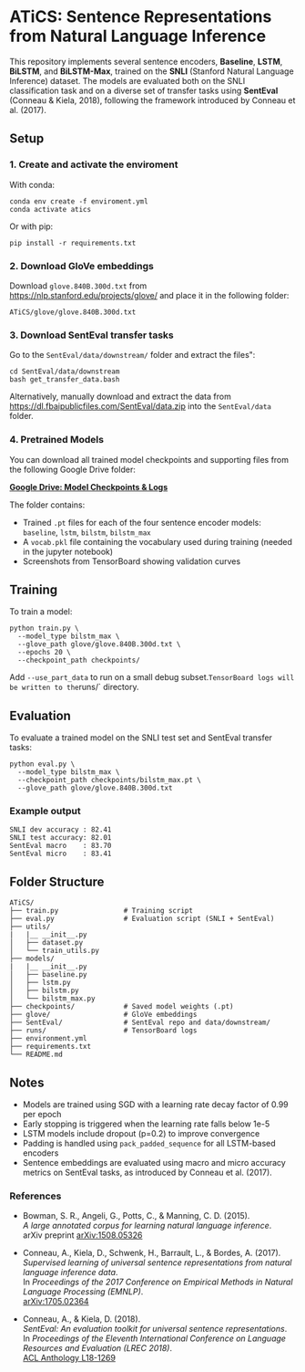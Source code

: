 # ATiCS: Sentence Representations from Natural Language Inference

This repository implements several sentence encoders, **Baseline**, **LSTM**, **BiLSTM**, and **BiLSTM-Max**, trained on the **SNLI** (Stanford Natural Language Inference) dataset. The models are evaluated both on the SNLI classification task and on a diverse set of transfer tasks using **SentEval** (Conneau & Kiela, 2018), following the framework introduced by Conneau et al. (2017).


## Setup
### 1. Create and activate the enviroment

With conda:
```
conda env create -f enviroment.yml
conda activate atics
```
Or with pip:
```
pip install -r requirements.txt
```
### 2. Download GloVe embeddings
Download `glove.840B.300d.txt` from https://nlp.stanford.edu/projects/glove/ and place it in the following folder:
```
ATiCS/glove/glove.840B.300d.txt
```
### 3. Download SentEval transfer tasks
Go to the `SentEval/data/downstream/` folder and extract the files":
```
cd SentEval/data/downstream
bash get_transfer_data.bash
```
Alternatively, manually download and extract the data from https://dl.fbaipublicfiles.com/SentEval/data.zip into the `SentEval/data` folder.

### 4. Pretrained Models

You can download all trained model checkpoints and supporting files from the following Google Drive folder:

**[Google Drive: Model Checkpoints & Logs](https://drive.google.com/drive/folders/10hVweNZeJXwwwbJbBT6hsfhO1jGOAfXc?usp=sharing)**

The folder contains:
- Trained `.pt` files for each of the four sentence encoder models: `baseline`, `lstm`, `bilstm`, `bilstm_max`
- A `vocab.pkl` file containing the vocabulary used during training (needed in the jupyter notebook)
- Screenshots from TensorBoard showing validation curves

## Training
To train a model:
```
python train.py \
  --model_type bilstm_max \
  --glove_path glove/glove.840B.300d.txt \
  --epochs 20 \
  --checkpoint_path checkpoints/
```
Add `--use_part_data` to run on a small debug subset.`
TensorBoard logs will be written to the `runs/` directory.

## Evaluation
To evaluate a trained model on the SNLI test set and SentEval transfer tasks:
```
python eval.py \
  --model_type bilstm_max \
  --checkpoint_path checkpoints/bilstm_max.pt \
  --glove_path glove/glove.840B.300d.txt
```
### Example output
```
SNLI dev accuracy : 82.41
SNLI test accuracy: 82.01
SentEval macro    : 83.70
SentEval micro    : 83.41
```

## Folder Structure
```
ATiCS/
├── train.py                # Training script
├── eval.py                 # Evaluation script (SNLI + SentEval)
├── utils/
|   |__ __init__.py
│   ├── dataset.py
│   └── train_utils.py
├── models/
|   |__ __init__.py
│   ├── baseline.py
│   ├── lstm.py
│   ├── bilstm.py
│   └── bilstm_max.py
├── checkpoints/            # Saved model weights (.pt)
├── glove/                  # GloVe embeddings
├── SentEval/               # SentEval repo and data/downstream/
├── runs/                   # TensorBoard logs
├── environment.yml
├── requirements.txt
└── README.md
```

## Notes
- Models are trained using SGD with a learning rate decay factor of 0.99 per epoch
- Early stopping is triggered when the learning rate falls below 1e-5
- LSTM models include dropout (p=0.2) to improve convergence
- Padding is handled using `pack_padded_sequence` for all LSTM-based encoders
- Sentence embeddings are evaluated using macro and micro accuracy metrics on SentEval tasks, as introduced by Conneau et al. (2017).

### References

- Bowman, S. R., Angeli, G., Potts, C., & Manning, C. D. (2015).  
  *A large annotated corpus for learning natural language inference*.  
  arXiv preprint [arXiv:1508.05326](https://arxiv.org/abs/1508.05326)

- Conneau, A., Kiela, D., Schwenk, H., Barrault, L., & Bordes, A. (2017).  
  *Supervised learning of universal sentence representations from natural language inference data*.  
  In *Proceedings of the 2017 Conference on Empirical Methods in Natural Language Processing (EMNLP)*.  
  [arXiv:1705.02364](https://arxiv.org/abs/1705.02364)

- Conneau, A., & Kiela, D. (2018).  
  *SentEval: An evaluation toolkit for universal sentence representations*.  
  In *Proceedings of the Eleventh International Conference on Language Resources and Evaluation (LREC 2018)*.  
  [ACL Anthology L18-1269](https://aclanthology.org/L18-1269/)
